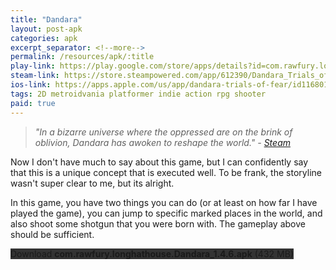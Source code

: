 ```yaml
---
title: "Dandara"
layout: post-apk
categories: apk
excerpt_separator: <!--more-->
permalink: /resources/apk/:title
play-link: https://play.google.com/store/apps/details?id=com.rawfury.longhathouse.Dandara
steam-link: https://store.steampowered.com/app/612390/Dandara_Trials_of_Fear_Edition/
ios-link: https://apps.apple.com/us/app/dandara-trials-of-fear/id1168013926
tags: 2D metroidvania platformer indie action rpg shooter
paid: true
---
```


> _"In a bizarre universe where the oppressed are on the brink of oblivion, Dandara has awoken to reshape the world." - <a href="https://store.steampowered.com/app/612390/Dandara_Trials_of_Fear_Edition/">Steam</a>_

Now I don't have much to say about this game, but I can confidently say that this is a unique concept that is executed well. To be frank, the storyline wasn't super clear to me, but its alright. 

In this game, you have two things you can do (or at least on how far I have played the game), you can jump to specific marked places in the world, and also shoot some shotgun that you were born with. The gameplay above should be sufficient.

<div class="text-center">
    <a class="btn btn-dark btn-block w-100" onclick='apk("com.rawfury.longhathouse.Dandara_1.4.6.apk")' style="text-decoration: none; background-color: #333;"> Download <b>com.rawfury.longhathouse.Dandara_1.4.6.apk</b> (432 MB)</a>
</div>
